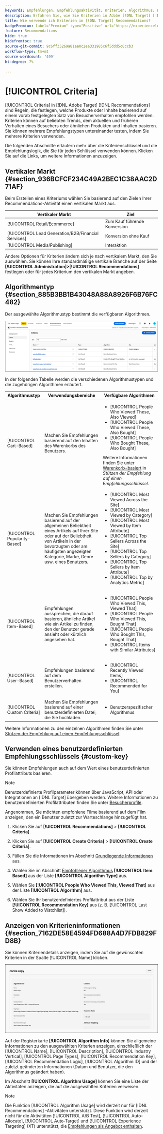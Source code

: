 ```yaml
---
keywords: Empfehlungen; Empfehlungsaktivität; Kriterien; Algorithmus; Empfehlungsschlüssel; benutzerdefinierter Schlüssel; vertikaler Markt; Einzelhandel; E-Commerce; Lead-Generierung; b2b; Finanzdienste; Medien; Veröffentlichung
description: Erfahren Sie, wie Sie Kriterien in Adobe [!DNL Target] [!DNL Recommendations] verwenden.
title: Wie verwende ich Kriterien in [!DNL Target] Recommendations?
badgePremium: label="Premium" type="Positive" url="https://experienceleague.adobe.com/docs/target/using/introduction/intro.html?lang=en#premium newtab=true" tooltip="Erfahren Sie, was in Target Premium enthalten ist."
feature: Recommendations
hide: true
hidefromtoc: true
source-git-commit: 9c6ff35269a81aa0c2ea331985c6f5ddd5c8ccb3
workflow-type: tm+mt
source-wordcount: '499'
ht-degree: 7%

---
```


# [!UICONTROL Criteria]

[!UICONTROL Criteria] in [!DNL Adobe Target] [!DNL Recommendations] sind Regeln, die festlegen, welche Produkte oder Inhalte basierend auf einem vorab festgelegten Satz von Besucherverhalten empfohlen werden. Kriterien können auf beliebten Trends, dem aktuellen und früheren Verhalten eines Besuchers oder ähnlichen Produkten und Inhalten basieren. Sie können mehrere Empfehlungstypen untereinander testen, indem Sie mehrere Kriterien verwenden.

Die folgenden Abschnitte erläutern mehr über die Kriterienschlüssel und die Empfehlungslogik, die Sie für jeden Schlüssel verwenden können. Klicken Sie auf die Links, um weitere Informationen anzuzeigen.

## Vertikaler Markt {#section_936BCFCF234C49A2BEC1C38AAC2D71AF}

Beim Erstellen eines Kriteriums wählen Sie basierend auf den Zielen Ihrer Recommendations-Aktivität einen vertikalen Markt aus.

| Vertikaler Markt | Ziel |
|--- |--- |
| [!UICONTROL Retail/Ecommerce] | Zum Kauf führende Konversion |
| [!UICONTROL Lead Generation/B2B/Financial Services] | Konversion ohne Kauf |
| [!UICONTROL Media/Publishing] | Interaktion |

Andere Optionen für Kriterien ändern sich je nach vertikalem Markt, den Sie auswählen. Sie können Ihre standardmäßige vertikale Branche auf der Seite **[!UICONTROL Administration]>[!UICONTROL Recommendations]** festlegen oder für jedes Kriterium den vertikalen Markt angeben.

## Algorithmentyp {#section_885B3BB1B43048A88A8926F6B76FC482}

Der ausgewählte Algorithmustyp bestimmt die verfügbaren Algorithmen.

![Kriterienseite](assets/criteria-page-new.png)

In der folgenden Tabelle werden die verschiedenen Algorithmustypen und die zugehörigen Algorithmen erläutert.

| Algorithmustyp | Verwendungsbereiche | Verfügbare Algorithmen |
| --- | --- | --- |
| [!UICONTROL Cart-Based] | Machen Sie Empfehlungen basierend auf den Inhalten des Warenkorbs des Benutzers. | <ul><li>[!UICONTROL People Who Viewed These, Also Viewed]</li><li>[!UICONTROL People Who Viewed These, Also Bought]</li><li>[!UICONTROL People Who Bought These, Also Bought]</li></ul>Weitere Informationen finden Sie unter [Warenkorb-basiert](/help/main/c-recommendations/c-algorithms/base-the-recommendation-on-a-recommendation-key.md#cart-based) in *Stützen der Empfehlung auf einen Empfehlungsschlüssel*. |
| [!UICONTROL Popularity-Based] | Machen Sie Empfehlungen basierend auf der allgemeinen Beliebtheit eines Artikels auf Ihrer Site oder auf der Beliebtheit von Artikeln in der bevorzugten oder am häufigsten angezeigten Kategorie, Marke, Genre usw. eines Benutzers. | <ul><li>[!UICONTROL Most Viewed Across the Site]</li><li>[!UICONTROL Most Viewed by Category]</li><li>[!UICONTROL Most Viewed by Item Attribute]</li><li>[!UICONTROL Top Sellers Across the Site]</li><li>[!UICONTROL Top Sellers by Category]</li><li>[!UICONTROL Top Sellers by Item Attribute]</li><li>[!UICONTROL Top by Analytics Metric]</li></ul> |
| [!UICONTROL Item-Based] | Empfehlungen aussprechen, die darauf basieren, ähnliche Artikel wie ein Artikel zu finden, den der Benutzer gerade ansieht oder kürzlich angesehen hat. | <ul><li>[!UICONTROL People Who Viewed This, Viewed That]</li><li>[!UICONTROL People Who Viewed This, Bought That]</li><li>[!UICONTROL People Who Bought This, Bought That]</li><li>[!UICONTROL Items with Similar Attributes]</li></ul> |
| [!UICONTROL User-Based] | Empfehlungen basierend auf dem Benutzerverhalten erstellen. | <ul><li>[!UICONTROL Recently Viewed Items]</li><li>[!UICONTROL Recommended for You]</li></ul> |
| [!UICONTROL Custom Criteria] | Machen Sie Empfehlungen basierend auf einer benutzerdefinierten Datei, die Sie hochladen. | <ul><li>Benutzerspezifischer Algorithmus</li></ul> |

Weitere Informationen zu den einzelnen Algorithmen finden Sie unter [Stützen der Empfehlung auf einen Empfehlungsschlüssel](/help/main/c-recommendations/c-algorithms/base-the-recommendation-on-a-recommendation-key.md).

## Verwenden eines benutzerdefinierten Empfehlungsschlüssels {#custom-key}

Sie können Empfehlungen auch auf dem Wert eines benutzerdefinierten Profilattributs basieren.

>[!NOTE]
>
>Benutzerdefinierte Profilparameter können über JavaScript, API oder Integrationen an [!DNL Target] übergeben werden. Weitere Informationen zu benutzerdefinierten Profilattributen finden Sie unter [Besucherprofile](/help/main/c-target/c-visitor-profile/visitor-profile.md).

Angenommen, Sie möchten empfohlene Filme basierend auf dem Film anzeigen, den ein Benutzer zuletzt zur Warteschlange hinzugefügt hat.

1. Klicken Sie auf **[!UICONTROL Recommendations]** > **[!UICONTROL Criteria]**.

1. Klicken Sie auf **[!UICONTROL Create Criteria]** > **[!UICONTROL Create Criteria]**.

1. Füllen Sie die Informationen im Abschnitt [Grundlegende Informationen](/help/main/c-recommendations/c-algorithms/create-new-algorithm.md#info) aus.

1. Wählen Sie im Abschnitt [Empfohlener Algorithmus](/help/main/c-recommendations/c-algorithms/create-new-algorithm.md#rec-algo) **[!UICONTROL Item Based]** aus der Liste **[!UICONTROL Algorithm Type]** aus.

1. Wählen Sie **[!UICONTROL People Who Viewed This, Viewed That]** aus der Liste **[!UICONTROL Algorithm]** aus.

1. Wählen Sie Ihr benutzerdefiniertes Profilattribut aus der Liste **[!UICONTROL Recommendation Key]** aus (z. B. [!UICONTROL Last Show Added to Watchlist]).

## Anzeigen von Kriterieninformationen {#section_7162DE58E4594FD688A4D7FDB829FD8B}

Sie können Kriteriendetails anzeigen, indem Sie auf die gewünschten Kriterien in der Spalte [!UICONTROL Name] klicken.

![Bewegen des Mauszeigers über die Kriterienkarte](/help/main/c-recommendations/c-algorithms/assets/criteria-hover.png)

Auf der Registerkarte **[!UICONTROL Algorithm Info]** können Sie allgemeine Informationen zu den ausgewählten Kriterien anzeigen, einschließlich der [!UICONTROL Name], [!UICONTROL Description], [!UICONTROL Industry Vertical], [!UICONTROL Page Types], [!UICONTROL Recommendation Key], [!UICONTROL Recommendation Logic], [!UICONTROL Algorithm ID] und der zuletzt geänderten Informationen (Datum und Benutzer, die den Algorithmus geändert haben).

Im Abschnitt **[!UICONTROL Algorithm Usage]** können Sie eine Liste der Aktivitäten anzeigen, die auf die ausgewählten Kriterien verweisen.

>[!NOTE]
>
>Die Funktion [!UICONTROL Algorithm Usage] wird derzeit nur für [!DNL Recommendations] -Aktivitäten unterstützt. Diese Funktion wird derzeit nicht für die Aktivitäten [!UICONTROL A/B Test], [!UICONTROL Auto-Allocate], [!UICONTROL Auto-Target] und [!UICONTROL Experience Targeting] (XT) unterstützt, die [Empfehlungen als Angebot enthalten](/help/main/c-recommendations/recommendations-as-an-offer.md).
